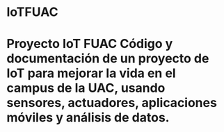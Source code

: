 # IoTFUAC
# Proyecto IoT FUAC  Código y documentación de un proyecto de IoT para mejorar la vida en el campus de la UAC, usando sensores, actuadores, aplicaciones móviles y análisis de datos.
